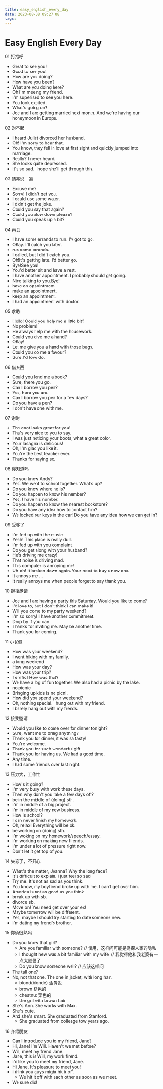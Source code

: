 ```yaml
---
title: easy_english_every_day
date: 2023-08-08 09:27:08
tags:
---
```


# Easy English Every Day

01 打招呼

- Great to see you!
- Good to see  you!
- How are you doing?
- How have you been?
- What are you doing here?
- Oh I'm meeing my friend.
- I'm superised to see you here.
- You look excited.
- What's going on?
- Joe and I are getting married next month.
  And we're having our honeymoon in Europe.

02 对不起

- I heard Juliet divorced her husband.
- Oh! I'm sorry to hear that.
- You know, they fell in love at first sight and quickly jumped into marriage.
- Really? I never heard.
- She looks quite depressed.
- It's so sad. I hope she'll get through this.

03 请再说一遍

- Excuse me?
- Sorry! I didn't get you.
- I could use some water.
- I didn't get the joke.
- Could you say that again?
- Could you slow down please?
- Could you speak up a bit?

04 再见

- I have some errands to run. I'v got to go.
- OKay. I'll catch you later.
- run some errands.
- I called, but I did't catch you.
- Oh!It's getting late. I'd better go.
- Bye!See you!
- You'd better sit and have a rest.
- I have another appointment. I probably should get going.
- Nice talking to you.Bye!
- have an appointment.
- make an appointment.
- keep an appointment.
- I had an appointment with doctor.

05 求助

- Hello! Could you help me a little bit?
- No problem!
- He always help me with the housework.
- Could you give me a hand?
- OKay!
- Let me give you a hand with those bags.
- Could you do me a favour?
- Sure.I'd love do.

06 借东西

- Could you lend me a book?
- Sure, there you go.
- Can I borrow you pen?
- Yes, here you are.
- Can I borrow you pen for a few days?
- Do you have a pen?
- I don't have one with me.

07 谢谢

- The coat looks great for you!
- Tha's very nice to you to say.
- I was just noticing your boots, what a great color.
- Your lasagna is delicious!
- Oh, I'm glad you like it.
- You're the best teacher ever.
- Thanks for saying so.

08 你知道吗

- Do you know Andy?
- Yes. We went to school together. What's up?
- Do you know where he is?
- Do you happen to know his number?
- Yes, I have his number.
- Do you happen to know the nearest bookstore?
- Do you have any idea how to contact him?
- We locked our keys in the car! Do you have any idea how we can get in?

09 受够了

- I'm fed up with the music.
- Yeah! This place is really dull.
- I'm fed up with you complaint.
- Do you get along with your husband?
- He's driving me crazy!
- That noise is driving mad.
- This computer is annoying me!
- Uh-oh! It broken down again. Your need to buy a new one.
- It annoys me ...
- It really annoys me when people forget to say thank you.

10 婉拒邀请

- Joe and I are having a party this Saturday. Would you like to come?
- I'd love to, but I don't think I can make it!
- Will you come to my party weekend?
- I'm so sorry! I have another commitment.
- Drop by if you can.
- Thanks for inviting me. May be another time.
- Thank you for coming.

11 小长假

- How was your weekend?
- I went hiking with my family.
- a long weekend
- How was your day?
- How was your trip?
- Terrific! How was that?
- We have a log of fun together. We also had a picnic by the lake.
- no picnic
- Bringing up kids is  no picni.
- How did you spend your weekend?
- Oh, nothing special. I hung out with my friend.
- I barely hang out with my frends.

12 接受邀请

- Would you like to come over for dinner tonight?
- Sure, want me to bring anything?
- Thank you for dinner, it was sa tasty!
- You're welcome.
- Thank you for such wonderful gift.
- Thank you for having us. We had a good time.
- Any time.
- I had some friends over last night.

13 压力大，工作忙

- How's it going?
- I'm very busy with work these days.
- Then why don't you take a few days off?
- be in the middle of (doing) sth.
- I'm in middle of a big project.
- I'm in middle of my new business.
- How is school?
- I can never finish my homework.
- Oh, relax! Everything will be ok.
- be working on (doing) sth.
- I'm woking on my homework/speech/essay.
- I'm working on making new firends.
- I'm under a lot of pressure right now.
- Don't let it get top of you.

14 失恋了，不开心

- What's the matter, Joanna? Why the long face?
- It's difficult to explain. I just feel so sad.
- Try me. It's not as sad as you think. 
- You know, my boyfirend broke up with me. I can't get over him.
- America is not as good as you think.
- break up with sb.
- divorce sb.
- Move on! You need get over your ex!
- Maybe tomorrow will be different.
- Yes, maybe I should try starting to date someone new.
- I'm dating my frend's brother.

15 你俩很熟吗

- Do you know that girl?
    - Are you familiar with someone? // 慎用，这样问可能是窥探人家的隐私
    - I thought hew was a bit familiar with my wife. // 我觉得他和我老婆有一点太随便了
    - Do you know someone well? // 应该这样问
- The tall one?
- No, not that one. The one in jacket, with long hair.
    - blond(blonde) 金黄色
    - brown 棕色的
    - chestnut 栗色的
    - the gril with brown hair
- She's Ann. She works with Max.
- She's cute.
- And she's smart. She graduated from Stanford.
    - She graduated from colleage tow years ago.

16 介绍朋友

- Can I introduce you to my friend, Jane?
- Hi, Jane! I'm Will. Haven't we met before?
- Will, meet my frend Jane.
- Jane, this is Will, my work firend.
- I'd like you to meet my friend, Jane.
- Hi Jane, It's pleasure to meet you!
- I think you guys might hit it off.
    - We hit it off with each other as soon as we meet.
- We sure did!

